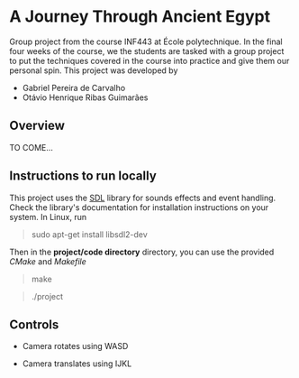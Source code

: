 # A Journey Through Ancient Egypt

Group project from the course INF443 at École polytechnique. In the final four weeks of the course, we the students are tasked with a group project to put the techniques covered in the course into practice and give them our personal spin. This project was developed by 

- Gabriel Pereira de Carvalho
- Otávio Henrique Ribas Guimarães

## Overview

TO COME...

## Instructions to run locally

This project uses the [SDL](https://wiki.libsdl.org/SDL2/Installation) library for sounds effects and event handling. Check the library's documentation for installation instructions on your system. In Linux, run

> sudo apt-get install libsdl2-dev

Then in the **project/code directory** directory, you can use the provided *CMake* and *Makefile*

> make

>./project

## Controls

- Camera rotates using WASD

- Camera translates using IJKL